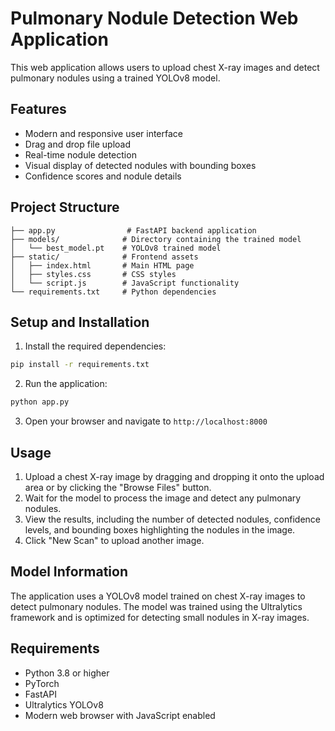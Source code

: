 # Pulmonary Nodule Detection Web Application

This web application allows users to upload chest X-ray images and detect pulmonary nodules using a trained YOLOv8 model.

## Features

- Modern and responsive user interface
- Drag and drop file upload
- Real-time nodule detection
- Visual display of detected nodules with bounding boxes
- Confidence scores and nodule details

## Project Structure

```
├── app.py                # FastAPI backend application
├── models/              # Directory containing the trained model
│   └── best_model.pt    # YOLOv8 trained model
├── static/              # Frontend assets
│   ├── index.html       # Main HTML page
│   ├── styles.css       # CSS styles
│   └── script.js        # JavaScript functionality
└── requirements.txt     # Python dependencies
```

## Setup and Installation

1. Install the required dependencies:

```bash
pip install -r requirements.txt
```

2. Run the application:

```bash
python app.py
```

3. Open your browser and navigate to `http://localhost:8000`

## Usage

1. Upload a chest X-ray image by dragging and dropping it onto the upload area or by clicking the "Browse Files" button.
2. Wait for the model to process the image and detect any pulmonary nodules.
3. View the results, including the number of detected nodules, confidence levels, and bounding boxes highlighting the nodules in the image.
4. Click "New Scan" to upload another image.

## Model Information

The application uses a YOLOv8 model trained on chest X-ray images to detect pulmonary nodules. The model was trained using the Ultralytics framework and is optimized for detecting small nodules in X-ray images.

## Requirements

- Python 3.8 or higher
- PyTorch
- FastAPI
- Ultralytics YOLOv8
- Modern web browser with JavaScript enabled

